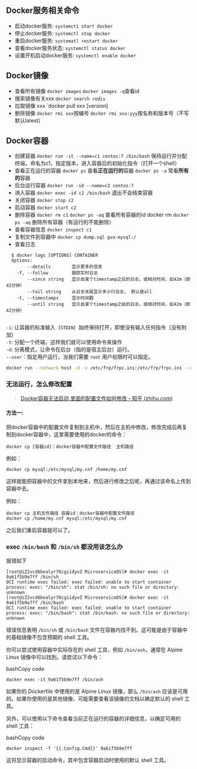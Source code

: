 ## Docker服务相关命令
- 启动docker服务:
`systemct1 start docker`
- 停止docker服务:
`systemctl stop docker`
- 重启docker服务:
`systematl restart docker`
- 查看docker服务状态:
`systemctl status docker`
- 设置开机启动docker服务:
`systemctl enable docker`
## Docker镜像
- 查看所有镜像
`docker images`
`docker images -q`查看id
- 搜索镜像有关xxx
`docker search redis`
- 拉取镜像 xxx
`docker pull xxx [version]
- 删除镜像
`docker rmi xxx`按编号
`docker rmi xxx:yyy`按名称和版本号（不写默认latest）
## Docker容器
- 创建容器
	`docker run -it --name=c1 centos:7 /bin/bash` 保持运行并分配终端，命名为c1，指定版本，进入容器后的初始化指令（打开一个shell）
- 查看正在运行的容器
	`docker ps`  查看**正在运行的**容器
	`docker ps -a` 常看**所有的**容器
- 后台运行容器
	`docker run -id --name=c2 centos:7`
- 进入容器
	`docker exec -id c2 /bin/bash`
	退出不会结束容器
- 关闭容器
	`docker stop c2`
- 启动容器
	`docker start c2`
- 删除容器
	`docker rm c1`
	`docker ps -aq` 查看所有容器的id
	docker rm `docker ps -aq` 删除所有容器（有运行的不能删除）
- 查看容器信息
	`docker inspect c1`
- 复制文件到容器中
	`docker cp dump.sql gva-mysql:/`
- 查看日志
```
  $ docker logs [OPTIONS] CONTAINER
  Options:
        --details        显示更多的信息
    -f, --follow         跟踪实时日志
        --since string   显示自某个timestamp之后的日志，或相对时间，如42m（即42分钟）
        --tail string    从日志末尾显示多少行日志， 默认是all
    -t, --timestamps     显示时间戳
        --until string   显示自某个timestamp之前的日志，或相对时间，如42m（即42分钟）
 
```
`-i`: 让容器的标准输入（`STDIN`）始终保持打开，即使没有输入任何指令（没有附加）  
`-t`: 分配一个终端，这样我们就可以使用命令来操作  
`-d`: 分离模式，让命令在后台（指的是宿主后台）运行。  
`--user`：指定用户运行，当我们需要 `root` 用户权限时可以指定。

```bash
docker run --network host -d -v /etc/frp/frpc.ini:/etc/frp/frpc.ini --name frpc snowdreamtech/frpc
```
### 无法运行，怎么修改配置
> [Docker容器无法启动,里面的配置文件如何修改 - 知乎 (zhihu.com)](https://zhuanlan.zhihu.com/p/159426055)

#### 方法一:

把docker容器中的配置文件复制到主机中，然后在主机中修改，修改完成后再复制到docker容器中，这里需要使用的docker的命令：

```text
docker cp [容器id]：docker容器中配置文件路径  主机路径
```

例如：

```text
docker cp mysql:/etc/mysql/my.cnf /home/my.cnf
```

这样就能把容器中的文件拿到本地来，然后进行修改之后呢，再通过该命名上传到容器中去。

例如：

```text
docker cp 主机文件路径 容器id：docker容器中配置文件路径
docker cp /home/my.cnf mysql:/etc/mysql/my.cnf
```

之后我们重启容器就可以了。
### exec `/bin/bash` 和 `/bin/sh` 都没用该怎么办
报错如下
```shell
[root@iZ2vcd6bealyr76cgiidyvZ MicroserviceDS]# docker exec -it 9a61f5b9e7ff /bin/sh
OCI runtime exec failed: exec failed: unable to start container process: exec: "/bin/sh": stat /bin/sh: no such file or directory: unknown
[root@iZ2vcd6bealyr76cgiidyvZ MicroserviceDS]# docker exec -it 9a61f5b9e7ff /bin/bash
OCI runtime exec failed: exec failed: unable to start container process: exec: "/bin/bash": stat /bin/bash: no such file or directory: unknown
```

错误信息表明 `/bin/sh` 或 `/bin/bash` 文件在容器内找不到。这可能是由于容器中的基础镜像不包含预期的 shell 工具。

你可以尝试使用容器中实际存在的 shell 工具，例如 `/bin/ash`，通常在 Alpine Linux 镜像中可以找到。请尝试以下命令：

bashCopy code

`docker exec -it 9a61f5b9e7ff /bin/ash`

如果你的 Dockerfile 中使用的是 Alpine Linux 镜像，那么 `/bin/ash` 应该是可用的。如果你使用的是其他镜像，可能需要查看该镜像的文档以确定默认的 shell 工具。

另外，可以使用以下命令查看当前正在运行的容器的详细信息，以确定可用的 shell 工具：

bashCopy code

`docker inspect -f '{{.Config.Cmd}}' 9a61f5b9e7ff`

这将显示容器的启动命令，其中包含容器启动时使用的默认 shell 工具。